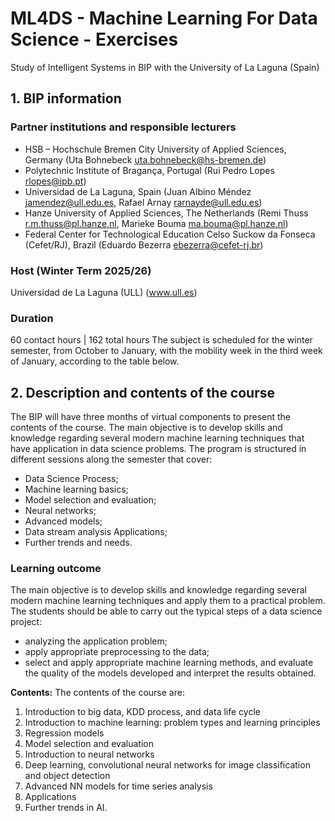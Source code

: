 # ML4DS - Machine Learning For Data Science - Exercises
Study of Intelligent Systems in BIP with the University of La Laguna (Spain)

## 1. BIP information 
### Partner institutions and responsible lecturers
- HSB – Hochschule Bremen City University of Applied Sciences, Germany (Uta Bohnebeck 
<uta.bohnebeck@hs-bremen.de>) 
- Polytechnic Institute of Bragança, Portugal (Rui Pedro Lopes <rlopes@ipb.pt>) 
- Universidad de La Laguna, Spain (Juan Albino Méndez <jamendez@ull.edu.es>, Rafael Arnay 
<rarnayde@ull.edu.es>)   
- Hanze University of Applied Sciences, The Netherlands (Remi Thuss <r.m.thuss@pl.hanze.nl>, 
Marieke Bouma <ma.bouma@pl.hanze.nl>)  
- Federal Center for Technological Education Celso Suckow da Fonseca (Cefet/RJ), Brazil (Eduardo 
Bezerra <ebezerra@cefet-rj.br>)

### Host (Winter Term 2025/26)
Universidad de La Laguna (ULL) 
(www.ull.es) 

### Duration
60 contact hours | 162 total hours 
The subject is scheduled for the winter semester, from October to January, with the mobility week in 
the third week of January, according to the table below. 

## 2. Description and contents of the course
The BIP will have three months of virtual components to present the contents of the course. The main objective is to develop skills and knowledge regarding several modern machine learning techniques that have application in data science problems. 
The program is structured in different sessions along the semester that cover:  
- Data Science Process;
- Machine learning basics;
- Model selection and evaluation;
- Neural networks;
- Advanced models;
- Data stream analysis Applications;
- Further trends and needs. 

### Learning outcome
The main objective is to develop skills and knowledge regarding several modern machine learning techniques and apply them to a practical problem. The students should be able to carry out the typical steps of a data science project: 
- analyzing the application problem;
- apply appropriate preprocessing to the data;
- select and apply appropriate machine learning methods, and evaluate the quality of the models developed and interpret the results obtained.

**Contents:**
The contents of the course are:

1. Introduction to big data, KDD process, and data life cycle
2. Introduction to machine learning: problem types and learning principles
3. Regression models
4. Model selection and evaluation
5. Introduction to neural networks
6. Deep learning, convolutional neural networks for image classification and object detection
7. Advanced NN models for time series analysis
8. Applications
9. Further trends in AI. 
